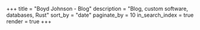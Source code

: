 +++
title = "Boyd Johnson - Blog"
description = "Blog, custom software, databases, Rust"
sort_by = "date"
paginate_by = 10
in_search_index = true
render = true
+++
